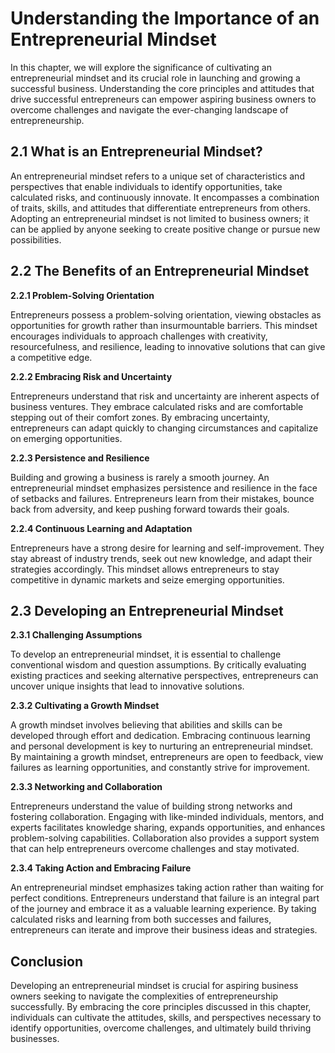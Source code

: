 Understanding the Importance of an Entrepreneurial Mindset
============================================================================================================

In this chapter, we will explore the significance of cultivating an entrepreneurial mindset and its crucial role in launching and growing a successful business. Understanding the core principles and attitudes that drive successful entrepreneurs can empower aspiring business owners to overcome challenges and navigate the ever-changing landscape of entrepreneurship.

2.1 What is an Entrepreneurial Mindset?
---------------------------------------

An entrepreneurial mindset refers to a unique set of characteristics and perspectives that enable individuals to identify opportunities, take calculated risks, and continuously innovate. It encompasses a combination of traits, skills, and attitudes that differentiate entrepreneurs from others. Adopting an entrepreneurial mindset is not limited to business owners; it can be applied by anyone seeking to create positive change or pursue new possibilities.

2.2 The Benefits of an Entrepreneurial Mindset
----------------------------------------------

**2.2.1 Problem-Solving Orientation**

Entrepreneurs possess a problem-solving orientation, viewing obstacles as opportunities for growth rather than insurmountable barriers. This mindset encourages individuals to approach challenges with creativity, resourcefulness, and resilience, leading to innovative solutions that can give a competitive edge.

**2.2.2 Embracing Risk and Uncertainty**

Entrepreneurs understand that risk and uncertainty are inherent aspects of business ventures. They embrace calculated risks and are comfortable stepping out of their comfort zones. By embracing uncertainty, entrepreneurs can adapt quickly to changing circumstances and capitalize on emerging opportunities.

**2.2.3 Persistence and Resilience**

Building and growing a business is rarely a smooth journey. An entrepreneurial mindset emphasizes persistence and resilience in the face of setbacks and failures. Entrepreneurs learn from their mistakes, bounce back from adversity, and keep pushing forward towards their goals.

**2.2.4 Continuous Learning and Adaptation**

Entrepreneurs have a strong desire for learning and self-improvement. They stay abreast of industry trends, seek out new knowledge, and adapt their strategies accordingly. This mindset allows entrepreneurs to stay competitive in dynamic markets and seize emerging opportunities.

2.3 Developing an Entrepreneurial Mindset
-----------------------------------------

**2.3.1 Challenging Assumptions**

To develop an entrepreneurial mindset, it is essential to challenge conventional wisdom and question assumptions. By critically evaluating existing practices and seeking alternative perspectives, entrepreneurs can uncover unique insights that lead to innovative solutions.

**2.3.2 Cultivating a Growth Mindset**

A growth mindset involves believing that abilities and skills can be developed through effort and dedication. Embracing continuous learning and personal development is key to nurturing an entrepreneurial mindset. By maintaining a growth mindset, entrepreneurs are open to feedback, view failures as learning opportunities, and constantly strive for improvement.

**2.3.3 Networking and Collaboration**

Entrepreneurs understand the value of building strong networks and fostering collaboration. Engaging with like-minded individuals, mentors, and experts facilitates knowledge sharing, expands opportunities, and enhances problem-solving capabilities. Collaboration also provides a support system that can help entrepreneurs overcome challenges and stay motivated.

**2.3.4 Taking Action and Embracing Failure**

An entrepreneurial mindset emphasizes taking action rather than waiting for perfect conditions. Entrepreneurs understand that failure is an integral part of the journey and embrace it as a valuable learning experience. By taking calculated risks and learning from both successes and failures, entrepreneurs can iterate and improve their business ideas and strategies.

Conclusion
----------

Developing an entrepreneurial mindset is crucial for aspiring business owners seeking to navigate the complexities of entrepreneurship successfully. By embracing the core principles discussed in this chapter, individuals can cultivate the attitudes, skills, and perspectives necessary to identify opportunities, overcome challenges, and ultimately build thriving businesses.
